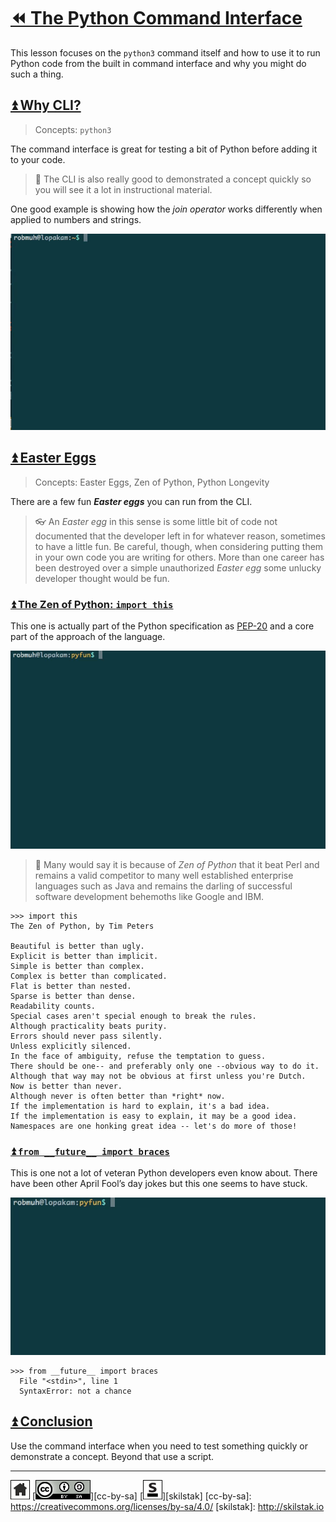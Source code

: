 # [⏪ The Python Command Interface](/README.md)

This lesson focuses on the `python3` command itself and how to use it
to run Python code from the built in command interface and why you
might do such a thing.

## [⏫ Why CLI?](#)

> Concepts: `python3`

The command interface is great for testing a bit of Python before
adding it to your code. 

> 🍎 The CLI is also really good to demonstrated a concept quickly
> so you will see it a lot in instructional material.

One good example is showing how the *join operator* works differently
when applied to numbers and strings.

![](/assets/allowance.gif)

## [⏫ Easter Eggs](#)

> Concepts: Easter Eggs, Zen of Python, Python Longevity

There are a few fun ***Easter eggs*** you can run from the CLI.

> 👓 An *Easter egg* in this sense is some little bit of code not
> documented that the developer left in for whatever reason, sometimes
> to have a little fun. Be careful, though, when considering putting
> them in your own code you are writing for others. More than one
> career has been destroyed over a simple unauthorized *Easter egg*
> some unlucky developer thought would be fun.

### [⏫ The Zen of Python: `import this`](#)

This one is actually part of the Python specification as [PEP-20][]
and a core part of the approach of the language. 

[PEP-20]: https://www.python.org/dev/peps/pep-0020/

![](/assets/import-this.gif)

> 💬 Many would say it is because of *Zen of Python* that it beat
> Perl and remains a valid competitor to many well established
> enterprise languages such as Java and remains the darling of 
> successful software development behemoths like Google and IBM.

```
>>> import this
The Zen of Python, by Tim Peters

Beautiful is better than ugly.
Explicit is better than implicit.
Simple is better than complex.
Complex is better than complicated.
Flat is better than nested.
Sparse is better than dense.
Readability counts.
Special cases aren't special enough to break the rules.
Although practicality beats purity.
Errors should never pass silently.
Unless explicitly silenced.
In the face of ambiguity, refuse the temptation to guess.
There should be one-- and preferably only one --obvious way to do it.
Although that way may not be obvious at first unless you're Dutch.
Now is better than never.
Although never is often better than *right* now.
If the implementation is hard to explain, it's a bad idea.
If the implementation is easy to explain, it may be a good idea.
Namespaces are one honking great idea -- let's do more of those!
```

### [⏫ `from __future__ import braces`](#)

This is one not a lot of veteran Python developers even know about.
There have been other April Fool’s day jokes but this one seems to
have stuck.

![](/assets/future-braces.gif)

```
>>> from __future__ import braces
  File "<stdin>", line 1
  SyntaxError: not a chance
```

## [⏫ Conclusion](#)

Use the command interface when you need to test something quickly or
demonstrate a concept. Beyond that use a script.

---
[![home](/assets/home-bw.png)](/README.md)
[![cc-by-sa](/assets/cc-by-sa.png)][cc-by-sa]
[![skilstak](/assets/skilstak-logo-bw.png)][skilstak]
[cc-by-sa]: https://creativecommons.org/licenses/by-sa/4.0/
[skilstak]: http://skilstak.io

